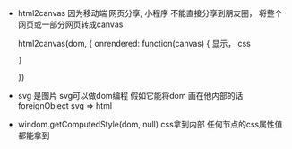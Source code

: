 - html2canvas 因为移动端
  网页分享, 小程序 不能直接分享到朋友圈， 将整个网页或一部分网页转成canvas

  html2canvas(dom, {
      onrendered: function(canvas) {
          显示， css 

      }
  })

- svg 是图片
  svg可以做dom编程
  假如它能将dom 画在他内部的话
  foreignObject  svg => html

- windom.getComputedStyle(dom, null)
  css拿到内部
  任何节点的css属性值都能拿到